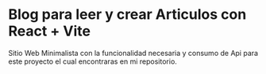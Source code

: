 # Blog para leer y crear Articulos con React + Vite

Sitio Web Minimalista con la funcionalidad  necesaria y consumo de Api para este proyecto el cual encontraras en mi repositorio.


